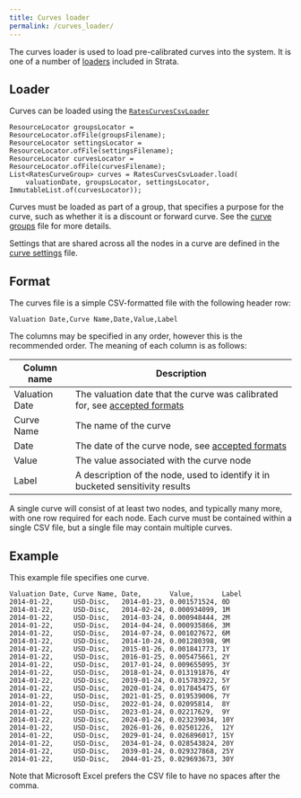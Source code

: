 ```yaml
---
title: Curves loader
permalink: /curves_loader/
---
```


The curves loader is used to load pre-calibrated curves into the system.
It is one of a number of [loaders]({{site.baseurl}}/loaders) included in Strata.


## Loader

Curves can be loaded using the [`RatesCurvesCsvLoader`]({{site.baseurl}}/apidocs/com/opengamma/strata/loader/csv/RatesCurvesCsvLoader.html)

```
ResourceLocator groupsLocator = ResourceLocator.ofFile(groupsFilename);
ResourceLocator settingsLocator = ResourceLocator.ofFile(settingsFilename);
ResourceLocator curvesLocator = ResourceLocator.ofFile(curvesFilename);
List<RatesCurveGroup> curves = RatesCurvesCsvLoader.load(
    valuationDate, groupsLocator, settingsLocator, ImmutableList.of(curvesLocator));
```

Curves must be loaded as part of a group, that specifies a purpose for the curve, such as whether it is
a discount or forward curve. See the [curve groups]({{site.baseurl}}/curve_groups_file) file for more details.

Settings that are shared across all the nodes in a curve are defined in the
[curve settings]({{site.baseurl}}/curve_settings_file) file.


## Format

The curves file is a simple CSV-formatted file with the following header row:

```
Valuation Date,Curve Name,Date,Value,Label
```

The columns may be specified in any order, however this is the recommended order.
The meaning of each column is as follows:

| Column name    | Description                                                                          |
|----------------|--------------------------------------------------------------------------------------|
| Valuation Date | The valuation date that the curve was calibrated for, see [accepted formats]({{site.baseurl}}/common_formats/) |
| Curve Name     | The name of the curve                                                                |
| Date           | The date of the curve node, see [accepted formats]({{site.baseurl}}/common_formats/) |
| Value          | The value associated with the curve node                                             |
| Label          | A description of the node, used to identify it in bucketed sensitivity results       |

A single curve will consist of at least two nodes, and typically many more, with one row required for each node.
Each curve must be contained within a single CSV file, but a single file may contain multiple curves.


## Example

This example file specifies one curve.

```
Valuation Date, Curve Name, Date,       Value,       Label
2014-01-22,     USD-Disc,   2014-01-23, 0.001571524, 0D
2014-01-22,     USD-Disc,   2014-02-24, 0.000934099, 1M
2014-01-22,     USD-Disc,   2014-03-24, 0.000948444, 2M
2014-01-22,     USD-Disc,   2014-04-24, 0.000935866, 3M
2014-01-22,     USD-Disc,   2014-07-24, 0.001027672, 6M
2014-01-22,     USD-Disc,   2014-10-24, 0.001280398, 9M
2014-01-22,     USD-Disc,   2015-01-26, 0.001841773, 1Y
2014-01-22,     USD-Disc,   2016-01-25, 0.005475661, 2Y
2014-01-22,     USD-Disc,   2017-01-24, 0.009655095, 3Y
2014-01-22,     USD-Disc,   2018-01-24, 0.013191876, 4Y
2014-01-22,     USD-Disc,   2019-01-24, 0.015783922, 5Y
2014-01-22,     USD-Disc,   2020-01-24, 0.017845475, 6Y
2014-01-22,     USD-Disc,   2021-01-25, 0.019539006, 7Y
2014-01-22,     USD-Disc,   2022-01-24, 0.02095814,  8Y
2014-01-22,     USD-Disc,   2023-01-24, 0.02217629,  9Y
2014-01-22,     USD-Disc,   2024-01-24, 0.023239034, 10Y
2014-01-22,     USD-Disc,   2026-01-26, 0.02501226,  12Y
2014-01-22,     USD-Disc,   2029-01-24, 0.026896017, 15Y
2014-01-22,     USD-Disc,   2034-01-24, 0.028543824, 20Y
2014-01-22,     USD-Disc,   2039-01-24, 0.029327868, 25Y
2014-01-22,     USD-Disc,   2044-01-25, 0.029693673, 30Y
```

Note that Microsoft Excel prefers the CSV file to have no spaces after the comma.
